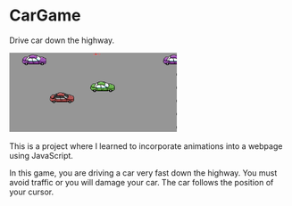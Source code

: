 # CarGame
Drive car down the highway.

<img src="Screenshots/CarGame.PNG" width="300"/>

This is a project where I learned to incorporate animations into a webpage using JavaScript.

In this game, you are driving a car very fast down the highway. You must avoid traffic or you will damage your car. 
The car follows the position of your cursor.
